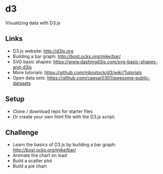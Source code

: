 # d3
Visualizing data with D3.js

## Links
* D3.js website: http://d3js.org
* Building a bar graph: http://bost.ocks.org/mike/bar/
* SVG basic shapes:  https://www.dashingd3js.com/svg-basic-shapes-and-d3js
* More tutorials: https://github.com/mbostock/d3/wiki/Tutorials
* Open data sets: https://github.com/caesar0301/awesome-public-datasets


## Setup
* Clone / download repo for starter files
* Or create your own html file with the D3.js script:  <script src="https://cdnjs.cloudflare.com/ajax/libs/d3/3.5.6/d3.min.js" charset="utf-8"></script>



## Challenge
* Learn the basics of D3.js by building a bar graph: http://bost.ocks.org/mike/bar/
* Animate the chart on load
* Build a scatter plot
* Build a pie chart

